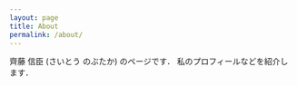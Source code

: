 ```yaml
---
layout: page
title: About
permalink: /about/
---
```


齊藤 信臣 (さいとう のぶたか) のページです．
私のプロフィールなどを紹介します．

[jekyll-organization]: https://github.com/jekyll
